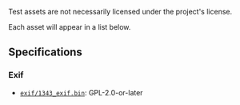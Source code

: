 Test assets are not necessarily licensed under the project's license.

Each asset will appear in a list below.

## Specifications

### Exif

- [`exif/1343_exif.bin`](https://github.com/Exiv2/exiv2/blob/d518449c1ccc43f97f8ce2f9af73a7bc335fa147/test/data/1343_exif.png): GPL-2.0-or-later
